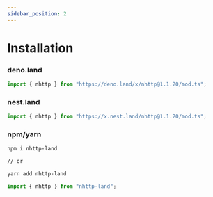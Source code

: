 ```yaml
---
sidebar_position: 2
---
```


# Installation

### deno.land

```ts
import { nhttp } from "https://deno.land/x/nhttp@1.1.20/mod.ts";
```

### nest.land

```ts
import { nhttp } from "https://x.nest.land/nhttp@1.1.20/mod.ts";
```

### npm/yarn

```bash
npm i nhttp-land

// or

yarn add nhttp-land
```

```ts
import { nhttp } from "nhttp-land";
```